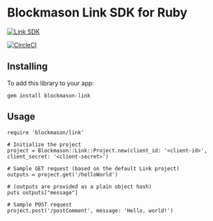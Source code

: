 # Blockmason Link SDK for Ruby

[![Link SDK][3]][4]

[![CircleCI][1]][2]

## Installing

To add this library to your app:

```
gem install blockmason-link
```

## Usage

```
require 'blockmason/link'

# Initialize the project
project = Blockmason::Link::Project.new(client_id: '<client-id>', client_secret: '<client-secret>')

# Sample GET request (based on the default Link project)
outputs = project.get('/helloWorld')

# (outputs are provided as a plain object hash)
puts outputs["message"]

# Sample POST request
project.post('/postComment', message: 'Hello, world!')
```

[1]: https://circleci.com/gh/blockmason/link-sdk.ruby.svg?style=svg
[2]: https://circleci.com/gh/blockmason/link-sdk.ruby
[3]: https://mason.link/sdk.png
[4]: https://blockmason.link/

